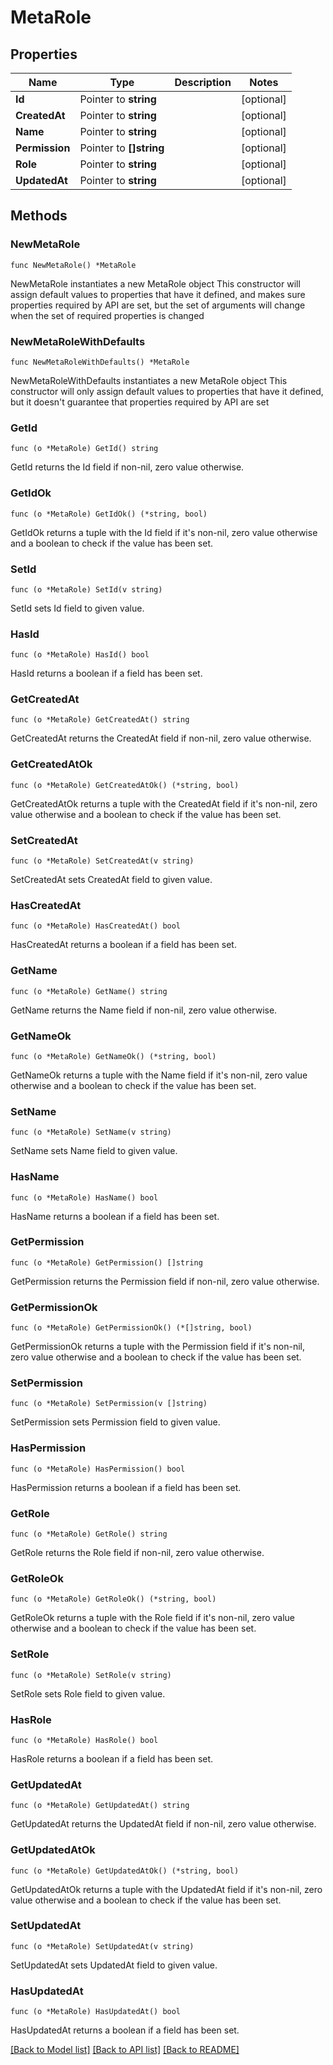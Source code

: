 # MetaRole

## Properties

Name | Type | Description | Notes
------------ | ------------- | ------------- | -------------
**Id** | Pointer to **string** |  | [optional] 
**CreatedAt** | Pointer to **string** |  | [optional] 
**Name** | Pointer to **string** |  | [optional] 
**Permission** | Pointer to **[]string** |  | [optional] 
**Role** | Pointer to **string** |  | [optional] 
**UpdatedAt** | Pointer to **string** |  | [optional] 

## Methods

### NewMetaRole

`func NewMetaRole() *MetaRole`

NewMetaRole instantiates a new MetaRole object
This constructor will assign default values to properties that have it defined,
and makes sure properties required by API are set, but the set of arguments
will change when the set of required properties is changed

### NewMetaRoleWithDefaults

`func NewMetaRoleWithDefaults() *MetaRole`

NewMetaRoleWithDefaults instantiates a new MetaRole object
This constructor will only assign default values to properties that have it defined,
but it doesn't guarantee that properties required by API are set

### GetId

`func (o *MetaRole) GetId() string`

GetId returns the Id field if non-nil, zero value otherwise.

### GetIdOk

`func (o *MetaRole) GetIdOk() (*string, bool)`

GetIdOk returns a tuple with the Id field if it's non-nil, zero value otherwise
and a boolean to check if the value has been set.

### SetId

`func (o *MetaRole) SetId(v string)`

SetId sets Id field to given value.

### HasId

`func (o *MetaRole) HasId() bool`

HasId returns a boolean if a field has been set.

### GetCreatedAt

`func (o *MetaRole) GetCreatedAt() string`

GetCreatedAt returns the CreatedAt field if non-nil, zero value otherwise.

### GetCreatedAtOk

`func (o *MetaRole) GetCreatedAtOk() (*string, bool)`

GetCreatedAtOk returns a tuple with the CreatedAt field if it's non-nil, zero value otherwise
and a boolean to check if the value has been set.

### SetCreatedAt

`func (o *MetaRole) SetCreatedAt(v string)`

SetCreatedAt sets CreatedAt field to given value.

### HasCreatedAt

`func (o *MetaRole) HasCreatedAt() bool`

HasCreatedAt returns a boolean if a field has been set.

### GetName

`func (o *MetaRole) GetName() string`

GetName returns the Name field if non-nil, zero value otherwise.

### GetNameOk

`func (o *MetaRole) GetNameOk() (*string, bool)`

GetNameOk returns a tuple with the Name field if it's non-nil, zero value otherwise
and a boolean to check if the value has been set.

### SetName

`func (o *MetaRole) SetName(v string)`

SetName sets Name field to given value.

### HasName

`func (o *MetaRole) HasName() bool`

HasName returns a boolean if a field has been set.

### GetPermission

`func (o *MetaRole) GetPermission() []string`

GetPermission returns the Permission field if non-nil, zero value otherwise.

### GetPermissionOk

`func (o *MetaRole) GetPermissionOk() (*[]string, bool)`

GetPermissionOk returns a tuple with the Permission field if it's non-nil, zero value otherwise
and a boolean to check if the value has been set.

### SetPermission

`func (o *MetaRole) SetPermission(v []string)`

SetPermission sets Permission field to given value.

### HasPermission

`func (o *MetaRole) HasPermission() bool`

HasPermission returns a boolean if a field has been set.

### GetRole

`func (o *MetaRole) GetRole() string`

GetRole returns the Role field if non-nil, zero value otherwise.

### GetRoleOk

`func (o *MetaRole) GetRoleOk() (*string, bool)`

GetRoleOk returns a tuple with the Role field if it's non-nil, zero value otherwise
and a boolean to check if the value has been set.

### SetRole

`func (o *MetaRole) SetRole(v string)`

SetRole sets Role field to given value.

### HasRole

`func (o *MetaRole) HasRole() bool`

HasRole returns a boolean if a field has been set.

### GetUpdatedAt

`func (o *MetaRole) GetUpdatedAt() string`

GetUpdatedAt returns the UpdatedAt field if non-nil, zero value otherwise.

### GetUpdatedAtOk

`func (o *MetaRole) GetUpdatedAtOk() (*string, bool)`

GetUpdatedAtOk returns a tuple with the UpdatedAt field if it's non-nil, zero value otherwise
and a boolean to check if the value has been set.

### SetUpdatedAt

`func (o *MetaRole) SetUpdatedAt(v string)`

SetUpdatedAt sets UpdatedAt field to given value.

### HasUpdatedAt

`func (o *MetaRole) HasUpdatedAt() bool`

HasUpdatedAt returns a boolean if a field has been set.


[[Back to Model list]](../README.md#documentation-for-models) [[Back to API list]](../README.md#documentation-for-api-endpoints) [[Back to README]](../README.md)



